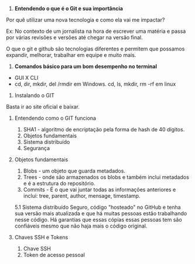 1. **Entendendo o que é o Git e sua importância**

Por quê utilizar uma nova tecnologia e como ela vai me impactar?

Ex: No contexto de um jornalista na hora de escrever uma matéria e passa por várias revisões e versões até chegar na versão final.

O que o git e github são tecnologias diferentes e permitem que possamos expandir, melhorar, trabalhar em equipe e muito mais.

1. **Comandos básico para um bom desempenho no terminal**
- GUI X CLI
- cd, dir, mkdir, del /rmdir em Windows. cd, ls, mkdir, rm -rf em linux
1. Instalando o GIT

Basta ir ao site oficial e baixar.

1. Entendendo como o GIT funciona
    1. SHA1 - algoritmo de encriptação pela forma de hash de 40 dígitos.
    2. Objetos fundamentais
    3. Sistema distribuído
    4. Segurança
2. Objetos fundamentais
    1. Blobs - um objeto que guarda metadados.
    2. Trees - onde são armazenados os blobs e também inclui metadados e é a estrutura do repositório.
    3. Commits - É o que vai juntar todas as informações anteriores e inclui: tree, parent, author, mensage, timestamp.

    5.1 Sistema distribuído Seguro, código "hosteado" no GitHub e tenha sua versão mais atualizada e que há muitas pessoas estão trabalhando nesse código. Há garantias que essas cópias essas pessoas tem são confiáveis mesmo que não haja mais o código original.

3. Chaves SSH e Tokens
    1. Chave SSH
    2. Token de acesso pessoal